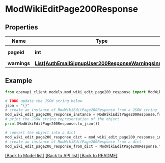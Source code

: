 # ModWikiEditPage200Response


## Properties

Name | Type | Description | Notes
------------ | ------------- | ------------- | -------------
**pageid** | **int** | Edited page id. | [default to null]
**warnings** | [**List[AuthEmailSignupUser200ResponseWarningsInner]**](AuthEmailSignupUser200ResponseWarningsInner.md) |  | [optional] 

## Example

```python
from openapi_client.models.mod_wiki_edit_page200_response import ModWikiEditPage200Response

# TODO update the JSON string below
json = "{}"
# create an instance of ModWikiEditPage200Response from a JSON string
mod_wiki_edit_page200_response_instance = ModWikiEditPage200Response.from_json(json)
# print the JSON string representation of the object
print(ModWikiEditPage200Response.to_json())

# convert the object into a dict
mod_wiki_edit_page200_response_dict = mod_wiki_edit_page200_response_instance.to_dict()
# create an instance of ModWikiEditPage200Response from a dict
mod_wiki_edit_page200_response_from_dict = ModWikiEditPage200Response.from_dict(mod_wiki_edit_page200_response_dict)
```
[[Back to Model list]](../README.md#documentation-for-models) [[Back to API list]](../README.md#documentation-for-api-endpoints) [[Back to README]](../README.md)


